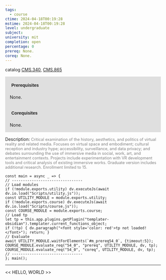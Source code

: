 ```yaml
---
tags:
  - course
ctime: 2024-04-18T00:19:28
mstime: 2024-04-18T00:19:28
level: undergraduate
subject: 
university: mit
completion: open
percentage: 0
prereq: None.
coreq: None.
---
```


catalog [CMS.340](http://student.mit.edu/catalog/mCMSa.html#CMS.340), [CMS.865](http://student.mit.edu/catalog/mCMSa.html#CMS.865)

<span style="display: block; padding: 15px; background-color: rgb(100, 100, 100, 0.2);"><font id="m_prereq54_0" style="display: block; font-family: Arial, sans-serif; font-weight: bold; padding: 5px">Prerequisites</font><br><span id="prereq54_0">None.</span></span>
<span style="display: block; padding: 15px; background-color: rgb(100, 100, 100, 0.2);"><font id="m_coreq54_0" style="display: block; font-family: Arial, sans-serif; font-weight: bold; padding: 5px">Corequisites</font><br><span id="coreq54_0">None.</span></span>

<font style="">Description:</font>
<font style="color: grey; font-size: 0.8rem;">Critical examination of the history, aesthetics, and politics of virtual reality and related media. Focuses on virtual space and embodiment; cultural reception and industry hype; accessibility, surveillance, and data privacy; and debates surrounding the use of immersive media in social, work, art, and entertainment contexts. Projects include experimentation with VR development tools and critical analysis of existing immersive works. Graduate version includes additional research. Enrollment limited to 15.</font>

```dataviewjs
const main = async _ => {
// --------------------------------
// Load modules
if (!module.exports.utility) dv.executeJs(await dv.io.load("Scripts/utility.js"));
const UTILITY_MODULE = module.exports.utility;
if (!module.exports.course) dv.executeJs(await dv.io.load("Scripts/course.js"));
const COURSE_MODULE = module.exports.course;
// Load tp
let tp = this.app.plugins.getPlugin("templater-obsidian").templater.current_functions_object;
if (!tp) { dv.paragraph("<font style='color: red'>tp not loaded!</font>"); return; }
// Evaluate
await UTILITY_MODULE.waitForElements(`#m_prereq54_0`, {timeout:5});
COURSE_MODULE.evaluate_req("54_0", "prereq", UTILITY_MODULE, dv, tp);
COURSE_MODULE.evaluate_req("54_0", "coreq", UTILITY_MODULE, dv, tp);
// --------------------------------
}; main();
```

---

<< HELLO, WORLD >>
